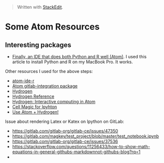 > Written with [StackEdit](https://stackedit.io/).

# Some Atom Resources

## Interesting packages

- [Finally, an IDE that does both Python and R well (Atom)](https://jstaf.github.io/2018/03/25/atom-ide.html). I used this article to install Python and R on my MacBook Pro. It works.

Other resources I used for the above steps:

- [atom-ide-r](https://github.com/REditorSupport/atom-ide-r)
- [Atom gitlab-integration package]()
- [Hydrogen](https://nteract.gitbooks.io/hydrogen/content/)
- [Hydrogen Reference](https://nteract.gitbooks.io/hydrogen/)
- [Hydrogen: Interactive computing in Atom](https://blog.nteract.io/hydrogen-interactive-computing-in-atom-89d291bcc4dd)
- [Cell Magic for Ipyhton](https://ipython.readthedocs.io/en/stable/interactive/magics.html)
- [Use Atom + Hydrogen!]()

Issue about rendering Latex or Katex on Ipython on GitLab:

- https://gitlab.com/gitlab-org/gitlab-ce/issues/47350
- https://gitlab.com/magkey/test_project/blob/master/test_notebook.ipynb
- https://gitlab.com/gitlab-org/gitlab-ce/issues/37536
- https://stackoverflow.com/questions/11256433/how-to-show-math-equations-in-general-githubs-markdownnot-githubs-blog?rq=1
- 


<!--stackedit_data:
eyJoaXN0b3J5IjpbLTE5NDIxODg2MDksLTE2Nzg2Njg0NF19
-->